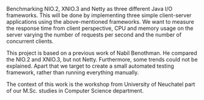 Benchmarking NIO.2, XNIO.3 and Netty as three different Java I/O frameworks. 
This will be done by implementing three simple client-server applications using the above-mentioned 
frameworks. We want to measure the response time from client perspective, CPU and memory usage 
on the server varying the number of requests per second and the number of concurrent 
clients. 

This project is based on a previous work of Nabil Benothman. He compared the NIO.2 
and XNIO.3, but not Netty. Furthermore, some trends could not be explained. Apart that 
we target to create a small automated testing framework, rather than running everything 
manually. 

The context of this work is the workshop from University of Neuchatel part of our M.Sc. studies 
in Computer Science department. 
